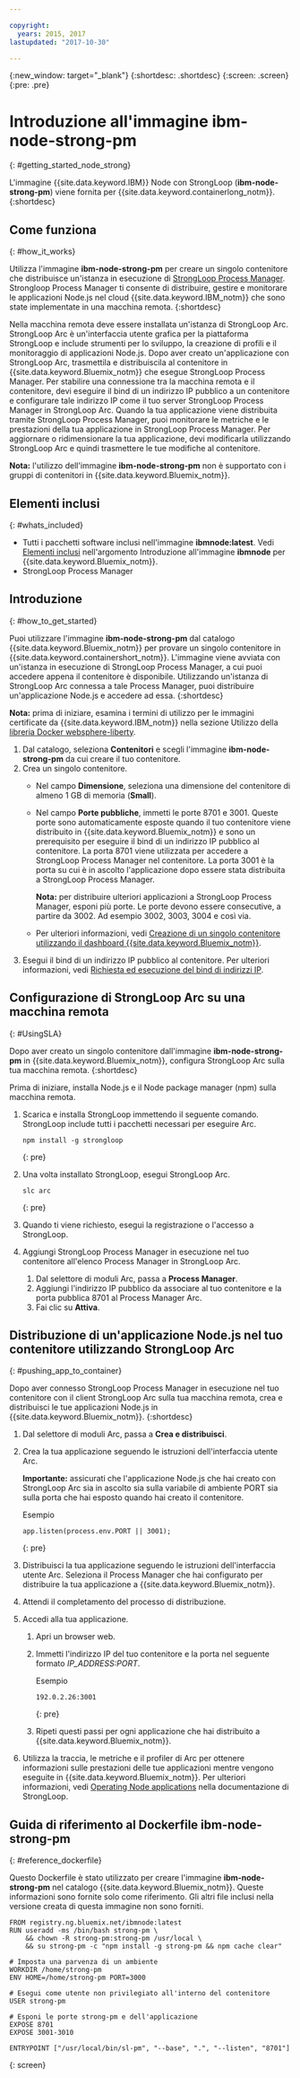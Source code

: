 ```yaml
---

copyright:
  years: 2015, 2017
lastupdated: "2017-10-30"

---
```


{:new_window: target="_blank"}
{:shortdesc: .shortdesc}
{:screen: .screen}
{:pre: .pre}

# Introduzione all'immagine ibm-node-strong-pm
{: #getting_started_node_strong}

L'immagine {{site.data.keyword.IBM}} Node con StrongLoop \(**ibm-node-strong-pm**\) viene fornita per {{site.data.keyword.containerlong_notm}}.
{:shortdesc}

## Come funziona 
{: #how_it_works}

Utilizza l'immagine **ibm-node-strong-pm** per creare un singolo contenitore che distribuisce un'istanza in esecuzione di [StrongLoop Process Manager](https://www.strongloop.com). Strongloop Process Manager ti consente di distribuire, gestire e monitorare le applicazioni Node.js nel cloud {{site.data.keyword.IBM_notm}} che sono state implementate in una macchina remota.
{:shortdesc}

Nella macchina remota deve essere installata un'istanza di StrongLoop Arc. StrongLoop Arc è un'interfaccia utente grafica per la piattaforma StrongLoop e include strumenti per lo sviluppo, la creazione di profili e il monitoraggio di applicazioni Node.js. Dopo aver creato un'applicazione con StrongLoop Arc, trasmettila e distribuiscila al contenitore in {{site.data.keyword.Bluemix_notm}} che esegue StrongLoop Process Manager. Per stabilire una connessione tra la macchina remota e il contenitore, devi eseguire il bind di un indirizzo IP pubblico a un contenitore e configurare tale indirizzo IP come il tuo server StrongLoop Process Manager in StrongLoop Arc. Quando la tua applicazione viene distribuita tramite StrongLoop Process Manager, puoi monitorare le metriche e le prestazioni della tua applicazione in StrongLoop Process Manager. Per aggiornare o ridimensionare la tua applicazione, devi modificarla utilizzando StrongLoop Arc e quindi trasmettere le tue modifiche al contenitore.

**Nota:** l'utilizzo dell'immagine **ibm-node-strong-pm** non è supportato con i gruppi di contenitori in {{site.data.keyword.Bluemix_notm}}.

## Elementi inclusi
{: #whats_included}

-   Tutti i pacchetti software inclusi nell'immagine **ibmnode:latest**. Vedi [Elementi inclusi](/docs/services/RegistryImages/ibmnode/index.html#getting_started_node) nell'argomento Introduzione all'immagine **ibmnode** per {{site.data.keyword.Bluemix_notm}}.
-   StrongLoop Process Manager

## Introduzione
{: #how_to_get_started}

Puoi utilizzare l'immagine **ibm-node-strong-pm** dal catalogo {{site.data.keyword.Bluemix_notm}} per provare un singolo contenitore in {{site.data.keyword.containershort_notm}}. L'immagine viene avviata con un'istanza in esecuzione di StrongLoop Process Manager, a cui puoi accedere appena il contenitore è disponibile. Utilizzando un'istanza di StrongLoop Arc connessa a tale Process Manager, puoi distribuire un'applicazione Node.js e accedere ad essa.
{:shortdesc}

**Nota:** prima di iniziare, esamina i termini di utilizzo per le immagini certificate da {{site.data.keyword.IBM_notm}} nella sezione Utilizzo della [libreria Docker websphere-liberty](https://github.com/docker-library/docs/tree/master/websphere-liberty).

1.  Dal catalogo, seleziona **Contenitori** e scegli l'immagine **ibm-node-strong-pm** da cui creare il tuo contenitore.
2.  Crea un singolo contenitore.
    -   Nel campo **Dimensione**, seleziona una dimensione del contenitore di almeno 1 GB di memoria \(**Small**\).
    -   Nel campo **Porte pubbliche**, immetti le porte 8701 e 3001. Queste porte sono automaticamente esposte quando il tuo contenitore viene distribuito in {{site.data.keyword.Bluemix_notm}} e sono un prerequisito per eseguire il bind di un indirizzo IP pubblico al contenitore. La porta 8701 viene utilizzata per accedere a StrongLoop Process Manager nel contenitore. La porta 3001 è la porta su cui è in ascolto l'applicazione dopo essere stata distribuita a StrongLoop Process Manager.

        **Nota:** per distribuire ulteriori applicazioni a StrongLoop Process Manager, esponi più porte. Le porte devono essere consecutive, a partire da 3002. Ad esempio 3002, 3003, 3004 e così via.

    -   Per ulteriori informazioni, vedi [Creazione di un singolo contenitore utilizzando il dashboard {{site.data.keyword.Bluemix_notm}}](/docs/containers/container_single_ui.html#gui).
3.  Esegui il bind di un indirizzo IP pubblico al contenitore. Per ulteriori informazioni, vedi [Richiesta ed esecuzione del bind di indirizzi IP](/docs/containers/container_single_ui.html#container_cli_ips).

## Configurazione di StrongLoop Arc su una macchina remota
{: #UsingSLA}

Dopo aver creato un singolo contenitore dall'immagine **ibm-node-strong-pm** in {{site.data.keyword.Bluemix_notm}}, configura StrongLoop Arc sulla tua macchina remota.
{:shortdesc}

Prima di iniziare, installa Node.js e il Node package manager \(npm\) sulla macchina remota.

1.  Scarica e installa StrongLoop immettendo il seguente comando. StrongLoop include tutti i pacchetti necessari per eseguire Arc.

    ```
    npm install -g strongloop
    ```
    {: pre}

2.  Una volta installato StrongLoop, esegui StrongLoop Arc.

    ```
    slc arc
    ```
    {: pre}

3.  Quando ti viene richiesto, esegui la registrazione o l'accesso a StrongLoop. 
4.  Aggiungi StrongLoop Process Manager in esecuzione nel tuo contenitore all'elenco Process Manager in StrongLoop Arc.
    1.  Dal selettore di moduli Arc, passa a **Process Manager**.
    2.  Aggiungi l'indirizzo IP pubblico da associare al tuo contenitore e la porta pubblica 8701 al Process Manager Arc.
    3.  Fai clic su **Attiva**.

## Distribuzione di un'applicazione Node.js nel tuo contenitore utilizzando StrongLoop Arc
{: #pushing_app_to_container}

Dopo aver connesso StrongLoop Process Manager in esecuzione nel tuo contenitore con il client StrongLoop Arc sulla tua macchina remota, crea e distribuisci le tue applicazioni Node.js in {{site.data.keyword.Bluemix_notm}}.
{:shortdesc}

1.  Dal selettore di moduli Arc, passa a **Crea e distribuisci**.
2.  Crea la tua applicazione seguendo le istruzioni dell'interfaccia utente Arc.

    **Importante:** assicurati che l'applicazione Node.js che hai creato con StrongLoop Arc sia in ascolto sia sulla variabile di ambiente PORT sia sulla porta che hai esposto quando hai creato il contenitore.

    Esempio

    ```
    app.listen(process.env.PORT || 3001);
    ```
    {: pre}

3.  Distribuisci la tua applicazione seguendo le istruzioni dell'interfaccia utente Arc. Seleziona il Process Manager che hai configurato per distribuire la tua applicazione a {{site.data.keyword.Bluemix_notm}}.
4.  Attendi il completamento del processo di distribuzione.
5.  Accedi alla tua applicazione.
    1.  Apri un browser web.
    2.  Immetti l'indirizzo IP del tuo contenitore e la porta nel seguente formato <var class="keyword varname">IP_ADDRESS:PORT</var>.

        Esempio

        ```
        192.0.2.26:3001
        ```
        {: pre}

    3.  Ripeti questi passi per ogni applicazione che hai distribuito a {{site.data.keyword.Bluemix_notm}}.
6.  Utilizza la traccia, le metriche e il profiler di Arc per ottenere informazioni sulle prestazioni delle tue applicazioni mentre vengono eseguite in {{site.data.keyword.Bluemix_notm}}. Per ulteriori informazioni, vedi [Operating Node applications](https://docs.strongloop.com/display/SLC/Operating+Node+applications) nella documentazione di StrongLoop.

## Guida di riferimento al Dockerfile **ibm-node-strong-pm** 
{: #reference_dockerfile}

Questo Dockerfile è stato utilizzato per creare l'immagine **ibm-node-strong-pm** nel catalogo {{site.data.keyword.Bluemix_notm}}. Queste informazioni sono fornite solo come riferimento. Gli altri file inclusi nella versione creata di questa immagine non sono forniti.

```
FROM registry.ng.bluemix.net/ibmnode:latest
RUN useradd -ms /bin/bash strong-pm \    
    && chown -R strong-pm:strong-pm /usr/local \    
    && su strong-pm -c "npm install -g strong-pm && npm cache clear"

# Imposta una parvenza di un ambiente
WORKDIR /home/strong-pm
ENV HOME=/home/strong-pm PORT=3000

# Esegui come utente non privilegiato all'interno del contenitore
USER strong-pm

# Esponi le porte strong-pm e dell'applicazione
EXPOSE 8701
EXPOSE 3001-3010

ENTRYPOINT ["/usr/local/bin/sl-pm", "--base", ".", "--listen", "8701"]
```
{: screen}


